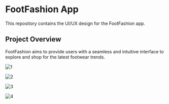 <h1> FootFashion App</h1>

<p>This repository contains the UI/UX design for the FootFashion app.</p>

<h2>Project Overview</h2>

<p>FootFashion aims to provide users with a seamless and intuitive interface to explore and shop for the latest footwear trends.</p>

![1](https://github.com/DevPatel1109/FootFashion/assets/96563522/014c42b5-f78c-4d24-98b0-553645b725d7)


![2](https://github.com/DevPatel1109/FootFashion/assets/96563522/8bf0f395-378b-481c-9027-ba9f07af7934)


![3](https://github.com/DevPatel1109/FootFashion/assets/96563522/4992d59e-86db-4132-9766-3f3b330f6907)


![4](https://github.com/DevPatel1109/FootFashion/assets/96563522/236ae9f7-1453-4d96-bac3-a3848cb8dd80)


